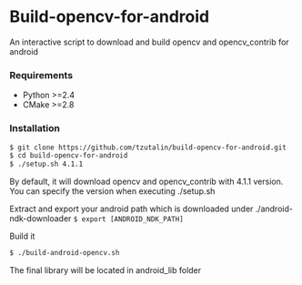 # Build-opencv-for-android
An interactive script to download and build opencv and opencv_contrib for android

### Requirements
 - Python >=2.4
 - CMake >=2.8

### Installation
```sh
$ git clone https://github.com/tzutalin/build-opencv-for-android.git
$ cd build-opencv-for-android
$ ./setup.sh 4.1.1
```
By default, it will download opencv and opencv_contrib with 4.1.1 version. You can specify the version when executing ./setup.sh

Extract and export your android path which is downloaded under ./android-ndk-downloader
`$ export [ANDROID_NDK_PATH]`

Build it
```sh
$ ./build-android-opencv.sh
```

The final library will be located in android_lib folder

